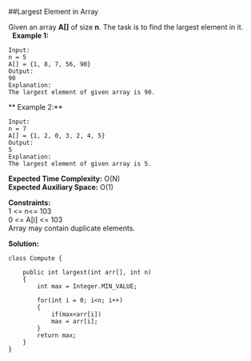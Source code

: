 ##Largest Element in Array

Given an array **A[]** of size **n**. The task is to find the largest element in it.  
 
**Example 1:**

```
Input:
n = 5
A[] = {1, 8, 7, 56, 90}
Output:
90
Explanation:
The largest element of given array is 90.
```

**  Example 2:**

```
Input:
n = 7
A[] = {1, 2, 0, 3, 2, 4, 5}
Output:
5
Explanation:
The largest element of given array is 5.
```

**Expected Time Complexity:** O(N)  
**Expected Auxiliary Space:** O(1)

**Constraints:**  
1 <= n<= 103  
0 <= A[i] <= 103  
Array may contain duplicate elements.


**Solution:**

```
class Compute {
    
    public int largest(int arr[], int n)
    {
        int max = Integer.MIN_VALUE;
        
        for(int i = 0; i<n; i++)
        {
            if(max<arr[i])
            max = arr[i];
        }
        return max;
    }
}
```